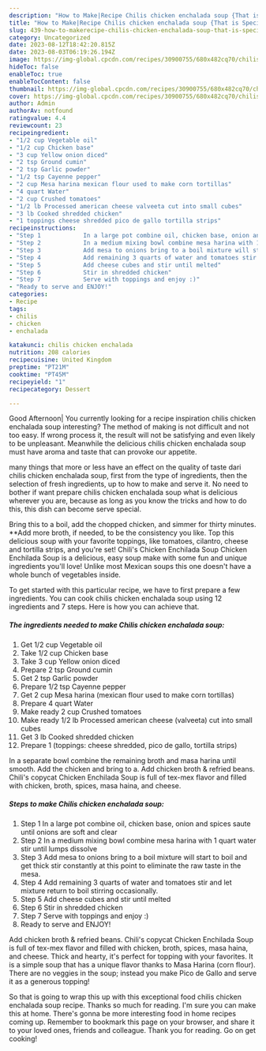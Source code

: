 ```yaml
---
description: "How to Make|Recipe Chilis chicken enchalada soup {That is Special"
title: "How to Make|Recipe Chilis chicken enchalada soup {That is Special"
slug: 439-how-to-makerecipe-chilis-chicken-enchalada-soup-that-is-special
category: Uncategorized
date: 2023-08-12T18:42:20.815Z
date: 2023-08-03T06:19:26.194Z
image: https://img-global.cpcdn.com/recipes/30900755/680x482cq70/chilis-chicken-enchalada-soup-recipe-main-photo.jpg
hideToc: false
enableToc: true
enableTocContent: false
thumbnail: https://img-global.cpcdn.com/recipes/30900755/680x482cq70/chilis-chicken-enchalada-soup-recipe-main-photo.jpg
cover: https://img-global.cpcdn.com/recipes/30900755/680x482cq70/chilis-chicken-enchalada-soup-recipe-main-photo.jpg
author: Admin
authorAv: notfound
ratingvalue: 4.4
reviewcount: 23
recipeingredient:
- "1/2 cup Vegetable oil"
- "1/2 cup Chicken base"
- "3 cup Yellow onion diced"
- "2 tsp Ground cumin"
- "2 tsp Garlic powder"
- "1/2 tsp Cayenne pepper"
- "2 cup Mesa harina mexican flour used to make corn tortillas"
- "4 quart Water"
- "2 cup Crushed tomatoes"
- "1/2 lb Processed american cheese valveeta cut into small cubes"
- "3 lb Cooked shredded chicken"
- "1 toppings cheese shredded pico de gallo tortilla strips"
recipeinstructions:
- "Step 1            In a large pot combine oil, chicken base, onion and spices saute until onions are soft and clear"
- "Step 2            In a medium mixing bowl combine mesa harina with 1 quart water stir until lumps dissolve"
- "Step 3            Add mesa to onions bring to a boil mixture will start to boil and get thick stir constantly at this point to eliminate the raw taste in the mesa."
- "Step 4            Add remaining 3 quarts of water and tomatoes stir and let mixture return to boil stirring occasionally."
- "Step 5            Add cheese cubes and stir until melted"
- "Step 6            Stir in shredded chicken"
- "Step 7            Serve with toppings and enjoy :)"
- "Ready to serve and ENJOY!"
categories:
- Recipe
tags:
- chilis
- chicken
- enchalada

katakunci: chilis chicken enchalada 
nutrition: 208 calories
recipecuisine: United Kingdom
preptime: "PT21M"
cooktime: "PT45M"
recipeyield: "1"
recipecategory: Dessert

---
```



Good Afternoon| You currently looking for a recipe inspiration chilis chicken enchalada soup interesting? The method of making is not difficult and not too easy. If wrong process it, the result will not be satisfying and even likely to be unpleasant. Meanwhile the delicious chilis chicken enchalada soup must have aroma and taste that can provoke our appetite.






many things that more or less have an effect on the quality of taste dari chilis chicken enchalada soup, first from the type of ingredients, then the selection of fresh ingredients, up to how to make and serve it. No need to bother if want prepare chilis chicken enchalada soup what is delicious wherever you are, because as long as you know the tricks and how to do this, this dish can become serve  special.


Bring this to a boil, add the chopped chicken, and simmer for thirty minutes. **Add more broth, if needed, to be the consistency you like. Top this delicious soup with your favorite toppings, like tomatoes, cilantro, cheese and tortilla strips, and you&#39;re set! Chili&#39;s Chicken Enchilada Soup Chicken Enchilada Soup is a delicious, easy soup make with some fun and unique ingredients you&#39;ll love! Unlike most Mexican soups this one doesn&#39;t have a whole bunch of vegetables inside.


To get started with this particular recipe, we have to first prepare a few ingredients. You can cook chilis chicken enchalada soup using 12 ingredients and 7 steps. Here is how you can achieve that.

<!--inarticleads1-->

##### The ingredients needed to make Chilis chicken enchalada soup:

1. Get 1/2 cup Vegetable oil
1. Take 1/2 cup Chicken base
1. Take 3 cup Yellow onion diced
1. Prepare 2 tsp Ground cumin
1. Get 2 tsp Garlic powder
1. Prepare 1/2 tsp Cayenne pepper
1. Get 2 cup Mesa harina (mexican flour used to make corn tortillas)
1. Prepare 4 quart Water
1. Make ready 2 cup Crushed tomatoes
1. Make ready 1/2 lb Processed american cheese (valveeta) cut into small cubes
1. Get 3 lb Cooked shredded chicken
1. Prepare 1 (toppings: cheese shredded, pico de gallo, tortilla strips)


In a separate bowl combine the remaining broth and masa harina until smooth. Add the chicken and bring to a. Add chicken broth &amp; refried beans. Chili&#39;s copycat Chicken Enchilada Soup is full of tex-mex flavor and filled with chicken, broth, spices, masa haina, and cheese. 

<!--inarticleads2-->

##### Steps to make Chilis chicken enchalada soup:

1. Step 1            In a large pot combine oil, chicken base, onion and spices saute until onions are soft and clear
1. Step 2            In a medium mixing bowl combine mesa harina with 1 quart water stir until lumps dissolve
1. Step 3            Add mesa to onions bring to a boil mixture will start to boil and get thick stir constantly at this point to eliminate the raw taste in the mesa.
1. Step 4            Add remaining 3 quarts of water and tomatoes stir and let mixture return to boil stirring occasionally.
1. Step 5            Add cheese cubes and stir until melted
1. Step 6            Stir in shredded chicken
1. Step 7            Serve with toppings and enjoy :)
1. Ready to serve and ENJOY!

Add chicken broth &amp; refried beans. Chili&#39;s copycat Chicken Enchilada Soup is full of tex-mex flavor and filled with chicken, broth, spices, masa haina, and cheese. Thick and hearty, it&#39;s perfect for topping with your favorites. It is a simple soup that has a unique flavor thanks to Masa Harina (corn flour). There are no veggies in the soup; instead you make Pico de Gallo and serve it as a generous topping! 

So that is going to wrap this up with this exceptional food chilis chicken enchalada soup recipe. Thanks so much for reading. I'm sure you can make this at home. There's gonna be more interesting food in home recipes coming up. Remember to bookmark this page on your browser, and share it to your loved ones, friends and colleague. Thank you for reading. Go on get cooking!
